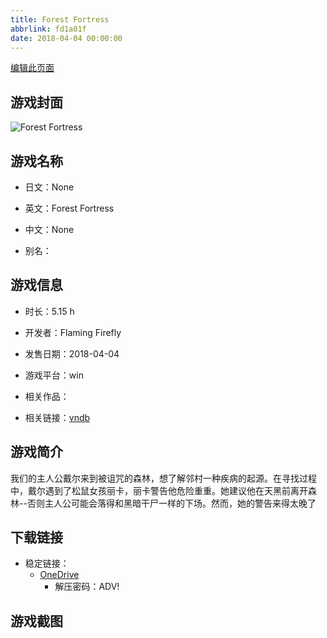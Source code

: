 ```yaml
---
title: Forest Fortress
abbrlink: fd1a01f
date: 2018-04-04 00:00:00
---
```

[编辑此页面](https://github.com/ACG-3/ADV3-source/blob/main/source/_posts/games/Forest%20Fortress.md)

## 游戏封面

![Forest Fortress](https://pan.timero.xyz/d/onedrive/img_lib_001/Forest%20Fortress_cover.avif)


## 游戏名称

- 日文：None
- 英文：Forest Fortress
- 中文：None

- 别名：


## 游戏信息

- 时长：5.15 h
- 开发者：Flaming Firefly
- 发售日期：2018-04-04
- 游戏平台：win
- 相关作品：

- 相关链接：[vndb](https://vndb.org/v20950)


## 游戏简介

我们的主人公戴尔来到被诅咒的森林，想了解邻村一种疾病的起源。在寻找过程中，戴尔遇到了松鼠女孩丽卡，丽卡警告他危险重重。她建议他在天黑前离开森林--否则主人公可能会落得和黑暗干尸一样的下场。然而，她的警告来得太晚了




## 下载链接

- 稳定链接：
    - [OneDrive](https://pan.timero.xyz/onedrive/adv_lib_001/Forest%20Fortress)
        - 解压密码：ADV!



## 游戏截图


